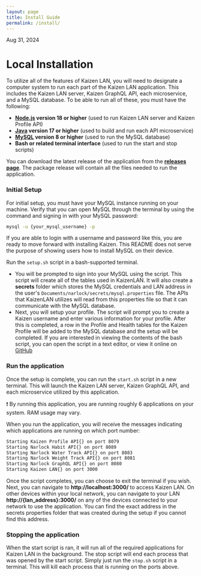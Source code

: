 ```yaml
---
layout: page
title: Install Guide
permalink: /install/
---
```

<time>Aug 31, 2024</time>

# Local Installation
To utilize all of the features of Kaizen LAN, you will need to designate a computer system to run each part of the Kaizen LAN application. This includes the Kaizen LAN server, Kaizen GraphQL API, each microservice, and a MySQL database. To be able to run all of these, you must have the following:
- **[Node.js](https://nodejs.org/en) version 18 or higher** (used to run Kaizen LAN server and Kaizen Profile API)
- **[Java](https://openjdk.org/projects/jdk/) version 17 or higher** (used to build and run each API microservice)
- **[MySQL](https://www.mysql.com/) version 8 or higher** (used to run the MySQL database)
- **Bash or related terminal interface** (used to run the start and stop scripts)

You can download the latest release of the application from the **[releases page](https://github.com/narlock/KaizenLAN/releases)**. The package release will contain all the files needed to run the application.

### Initial Setup

For initial setup, you must have your MySQL instance running on your machine. Verify that you can open MySQL through the terminal by using the command and signing in with your MySQL password:
```bash
mysql -u {your_mysql_username} -p
```

If you are able to login with a username and password like this, you are ready to move forward with installing Kaizen. This README does not serve the purpose of showing users how to install MySQL on their device.

Run the `setup.sh` script in a bash-supported terminal. 
- You will be prompted to sign into your MySQL using the script. This script will create all of the tables used in KaizenLAN. It will also create a **secrets** folder which stores the MySQL credentials and LAN address in the user's `Documents/narlock/secrets/mysql.properties` file. The APIs that KaizenLAN utilizes will read from this properties file so that it can communicate with the MySQL database.
- Next, you will setup your profile. The script will prompt you to create a Kaizen username and enter various information for your profile. After this is completed, a row in the Profile and Health tables for the Kaizen Profile will be added to the MySQL database and the setup will be completed. If you are interested in viewing the contents of the bash script, you can open the script in a text editor, or view it online on [GitHub](https://github.com/narlock/KaizenLAN/blob/main/setup.sh)


### Run the application

Once the setup is complete, you can run the `start.sh` script in a new terminal. This will launch the Kaizen LAN server, Kaizen GraphQL API, and each microservice utilized by this application.

❗️ By running this application, you are running roughly 6 applications on your system. RAM usage may vary.

When you run the application, you will receive the messages indicating which applications are running on which port number:
```sh
Starting Kaizen Profile API{} on port 8079
Starting Narlock Habit API{} on port 8089
Starting Narlock Water Track API{} on port 8083
Starting Narlock Weight Track API{} on port 8081
Starting Narlock GraphQL API{} on port 8080
Starting Kaizen LAN{} on port 3000
```

Once the script completes, you can choose to exit the terminal if you wish. Next, you can navigate to **http://localhost:3000/** to access Kaizen LAN. On other devices within your local network, you can navigate to your LAN **http://{lan_address}:3000/** on any of the devices connected to your network to use the application. You can find the exact address in the secrets properties folder that was created during the setup if you cannot find this address.

### Stopping the application

When the start script is ran, it will run all of the required applications for Kaizen LAN in the background. The stop script will end each process that was opened by the start script. Simply just run the `stop.sh` script in a terminal. This will kill each process that is running on the ports above.
